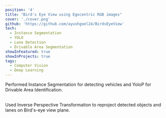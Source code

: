 ```yaml
---
position: '4'
title: "Bird's Eye View using Egocentric RGB images"
cover: './cover.png'
github: 'https://github.com/ayushgoel24/BirdsEyeView'
tech:
  - Instance Segmentation
  - YOLO
  - Lane Detection
  - Drivable Area Segmentation
showInFeatured: true
showInProjects: true
tags:
  - Computer Vision
  - Deep Learning
---
```


Performed Instance Segmentation for detecting vehicles and YoloP for Drivable Area Identification. <br><br>

Used Inverse Perspective Transformation to reproject detected objects and lanes on Bird's-eye view plane.
